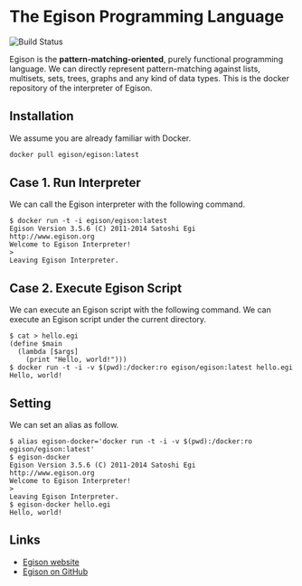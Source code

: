 # The Egison Programming Language

![Build Status](https://github.com/egison/docker-egison/workflows/build/badge.svg)

Egison is the **pattern-matching-oriented**, purely functional programming language.
We can directly represent pattern-matching against lists, multisets, sets, trees, graphs and any kind of data types.
This is the docker repository of the interpreter of Egison.

## Installation

We assume you are already familiar with Docker.

```sh
docker pull egison/egison:latest
```

## Case 1. Run Interpreter

We can call the Egison interpreter with the following command.

```shellsession
$ docker run -t -i egison/egison:latest
Egison Version 3.5.6 (C) 2011-2014 Satoshi Egi
http://www.egison.org
Welcome to Egison Interpreter!
>
Leaving Egison Interpreter.
```

## Case 2. Execute Egison Script

We can execute an Egison script with the following command.
We can execute an Egison script under the current directory.

```shellsession
$ cat > hello.egi
(define $main
  (lambda [$args]
    (print "Hello, world!")))
$ docker run -t -i -v $(pwd):/docker:ro egison/egison:latest hello.egi
Hello, world!
```

## Setting

We can set an alias as follow.

```shellsession
$ alias egison-docker='docker run -t -i -v $(pwd):/docker:ro egison/egison:latest'
$ egison-docker
Egison Version 3.5.6 (C) 2011-2014 Satoshi Egi
http://www.egison.org
Welcome to Egison Interpreter!
>
Leaving Egison Interpreter.
$ egison-docker hello.egi
Hello, world!
```

## Links

- [Egison website](http://www.egison.org)
- [Egison on GitHub](https://github.com/egison/egison)
